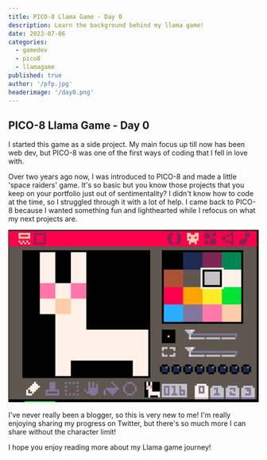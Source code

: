 ```yaml
---
title: PICO-8 Llama Game - Day 0
description: Learn the background behind my llama game!
date: 2023-07-06
categories:
  - gamedev
  - pico8
  - llamagame
published: true
author: '/pfp.jpg'
headerimage: '/day0.png'
---
```


<!-- ![Text](image.webp) -->

## PICO-8 Llama Game - Day 0

I started this game as a side project. My main focus up till now has been web dev, but PICO-8 was one of the first ways of coding that I fell in love with.

Over two years ago now, I was introduced to PICO-8 and made a little 'space raiders' game. It's so basic but you know those projects that you keep on your portfolio just out of sentimentality? I didn't know how to code at the time, so I struggled through it with a lot of help. I came back to PICO-8 because I wanted something fun and lighthearted while I refocus on what my next projects are.

![Space Raiders](src/blogPhotos/day0.png)

I've never really been a blogger, so this is very new to me! I'm really enjoying sharing my progress on Twitter, but there's so much more I can share without the character limit!

I hope you enjoy reading more about my Llama game journey!
